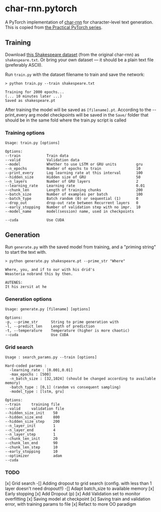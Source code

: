 # char-rnn.pytorch

A PyTorch implementation of [char-rnn](https://github.com/karpathy/char-rnn) for character-level text generation. This is copied from [the Practical PyTorch series](https://github.com/spro/practical-pytorch/blob/master/char-rnn-generation/char-rnn-generation.ipynb).

## Training

Download [this Shakespeare dataset](https://raw.githubusercontent.com/karpathy/char-rnn/master/data/tinyshakespeare/input.txt) (from the original char-rnn) as `shakespeare.txt`.  Or bring your own dataset &mdash; it should be a plain text file (preferably ASCII).

Run `train.py` with the dataset filename to train and save the network:

```
> python train.py --train shakespeare.txt

Training for 2000 epochs...
(... 10 minutes later ...)
Saved as shakespeare.pt
```
After training the model will be saved as `[filename].pt`.
According to the --print_every arg model checkpoints will be saved in the `Save/` folder that should be in the same fold where the train.py script is called

### Training options

```
Usage: train.py [options]

Options:
--train            Train data
--valid            Validation data
--model            Whether to use LSTM or GRU units         gru
--n_epochs         Number of epochs to train                10
--print_every      Log learning rate at this interval       100
--hidden_size      Hidden size of GRU                       50
--n_layers         Number of GRU layers                     2
--learning_rate    Learning rate                            0.01
--chunk_len        Length of training chunks                200
--batch_size       Number of examples per batch             100
--batch_type       Batch random (0) or sequential (1)       0
--drop_out         drop-out rate between Recurrent layers   0
--early_stopping   Number of validation step with no impr.  10
--model_name       model(session) name, used in checkpoints 

--cuda             Use CUDA
```

## Generation

Run `generate.py` with the saved model from training, and a "priming string" to start the text with.

```
> python generate.py shakespeare.pt --prime_str "Where"

Where, you, and if to our with his drid's
Weasteria nobrand this by then.

AUTENES:
It his zersit at he
```

### Generation options
```
Usage: generate.py [filename] [options]

Options:
-p, --prime_str      String to prime generation with
-l, --predict_len    Length of prediction
-t, --temperature    Temperature (higher is more chaotic)
--cuda               Use CUDA
```


### Grid search
```
Usage : search_params.py --train [options]

Hard-coded params :
  -learning_rate : [0.001,0.01]
  -max_epochs : [500]
  -n_batch_size : [32,1024] (should be changed according to available memory)
  -batch_type : [0,1] (random vs consequent sampling)
  -model_type : [lstm, gru]
  
Options:
--train     training file
--valid     validation file
--hidden_size_init    50
--hidden_size_end     800
--hidden_size_step    200
--n_layer_init        1
--n_layer_end         4
--n_layer_step        1
--chunk_len_init      20
--chunk_len_end       90
--chunk_len_step      10
--early_stopping      10
--optimizer           adam 
--cuda                
```

### TODO
[x] Grid search
  -[] Adding dropout to grid search (config. with less than 1 layer doesn't need dropout!!)
  -[] Adapt batch_size to available memory
[x] Early stopping
[x] Add Dropout (p)
[x] Add Validation set to monitor overfitting
[x] Saving model at checkpoint
[x] Saving train and validation error, with training params to file
[x] Refact to more OO paradigm

```

